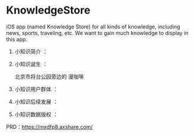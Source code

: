 # KnowledgeStore
iOS app (named Knowledge Store) for all kinds of knowledge, including news, sports, traveling, etc. 
We want to gain much knowledge to display in this app.

1. 小知识简介 ：

2. 小知识诞生 ：

    北京市将台公园旁边的 漫咖啡

3. 小知识用户群体 ：

4. 小知识后续发展 ：

5. 小知识数据版权 ：

PRD：https://mxdfp8.axshare.com/
